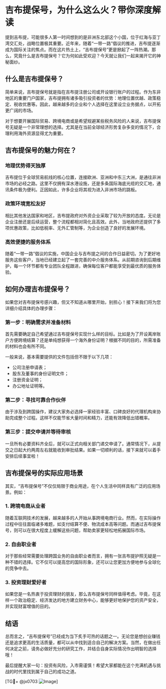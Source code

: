 # 吉布提保号，为什么这么火？带你深度解读

提到吉布提，可能很多人第一时间想到的是非洲东北部这个小国，位于红海与亚丁湾交汇处，战略位置极其重要。近年来，随着“一带一路”倡议的推进，吉布提逐渐成为国际关注的焦点。而在这片热土上，“吉布提保号”更是掀起了一阵热潮。那么，究竟什么是吉布提保号？它为何如此受欢迎？今天就让我们一起来揭开它的神秘面纱。

## 什么是吉布提保号？

简单来说，吉布提保号就是指在吉布提注册公司或开设银行账户的过程。作为东非地区的重要门户国家，吉布提拥有诸多吸引投资者的优势：地理位置优越、政策稳定、税收优惠等。因此，越来越多的企业和个人选择在这里设立业务据点，以开拓更广阔的市场。

对于想要开展国际贸易、跨境电商或是希望规避某些税务风险的人来说，吉布提保号无疑是一个非常理想的选择。尤其是在当前全球经济形势复杂多变的情况下，合理利用海外资源显得尤为重要。

## 吉布提保号的魅力何在？

### 地理优势得天独厚

吉布提位于全球贸易航线的核心位置，连接欧洲、亚洲和中东三大洲，是通往非洲市场的必经之路。这里不仅拥有深水港设施，还是多条国际海底光缆的交汇地，通讯条件极为便利。正因如此，许多企业将其视为进入非洲市场的跳板。

### 政策环境宽松友好

相比其他发达国家和地区，吉布提政府对外资企业采取了较为开放的态度。无论是企业注册还是后续运营，整个流程都相对简化且高效。此外，当地政府还提供了多项优惠政策，比如低税率、无外汇管制等，为企业创造了良好的发展环境。

### 高效便捷的服务体系

随着“一带一路”倡议的实施，中国企业与吉布提之间的合作日益密切。为了更好地服务这些客户，当地已经建立起了一套完善的中介服务体系。从前期咨询到后期维护，每一个环节都有专业团队全程跟进，确保每位客户都能享受到最优质的服务体验。

## 如何办理吉布提保号？

如果您对吉布提保号感兴趣，但又不知道从哪里开始，别担心！接下来我们将为您详细介绍具体的办理步骤：

### 第一步：明确需求并准备材料

首先需要确定自己希望通过吉布提保号实现什么样的目标。比如是为了开设离岸账户方便跨境结算？还是单纯想获得一个海外身份证明？根据不同的目的，所需准备的材料也会有所不同。

一般来说，基本需要提供的文件包括但不限于以下几项：
- 公司注册申请表；
- 股东及董事的身份证明文件；
- 注册资金证明；
- 办公地址证明等。

### 第二步：寻找可靠合作伙伴

由于涉及到跨国操作，建议大家务必选择一家经验丰富、口碑良好的代理机构来协助完成整个过程。这样不仅能节省大量时间和精力，还能有效降低出错概率。

### 第三步：提交申请并等待审核

一旦所有必要资料齐全后，就可以正式向相关部门递交申请了。通常情况下，从提交之日起大约两周左右就能收到审批结果。如果一切顺利的话，接下来就可以着手安排后续事宜啦！

## 吉布提保号的实际应用场景

其实，“吉布提保号”不仅仅局限于商业用途，在个人生活中同样具有广泛的应用场景。例如：

### 1. 跨境电商从业者

随着互联网技术的发展，越来越多的人开始从事跨境电商行业。然而，在实际操作过程中往往面临诸多难题，如支付结算不便、物流成本高等问题。而通过吉布提保号，则可以在很大程度上缓解这些问题，帮助卖家更轻松地拓展国际市场。

### 2. 自由职业者

对于那些经常需要处理跨国业务的自由职业者而言，拥有一张吉布提护照无疑是一种不错的选择。它不仅可以提高您的国际形象，还可以让您更加方便地参与全球化的竞争中去。

### 3. 投资理财爱好者

如果您是一名热衷于投资理财的朋友，那么吉布提保号同样值得考虑。毕竟，在这样一个政治稳定、经济发达的地方建立财务中心，能够更好地保护您的资产安全，并实现财富增值的目的。

## 结语

总而言之，“吉布提保号”已经成为当下炙手可热的话题之一。无论您是想创业赚钱还是追求更高的生活质量，都可以从中找到适合自己的解决方案。当然，在做出任何决定之前，请务必做好充分的研究工作，并结合自身实际情况作出明智的选择哦！

最后提醒大家一句：投资有风险，入市需谨慎！希望大家都能在这个充满机遇与挑战的时代里找到属于自己的成功之道。

[TG💪+ @jx0703 ![Image](https://github.com/user-attachments/assets/dbca1d08-cadb-493c-b0ec-ad6f7a83f270)]